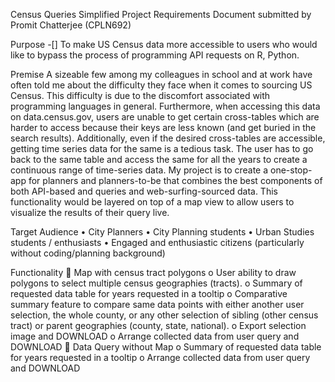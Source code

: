 Census Queries Simplified 
Project Requirements Document submitted by Promit Chatterjee (CPLN692)


Purpose
-[] To make US Census data more accessible to users who would like to bypass the process of programming API requests on R, Python. 

Premise
A sizeable few among my colleagues in school and at work have often told me about the difficulty they face when it comes to sourcing US Census. This difficulty is due to the discomfort associated with programming languages in general. Furthermore, when accessing this data on data.census.gov, users are unable to get certain cross-tables which are harder to access because their keys are less known (and get buried in the search results). Additionally, even if the desired cross-tables are accessible, getting time series data for the same is a tedious task. The user has to go back to the same table and access the same for all the years to create a continuous range of time-series data. 
My project is to create a one-stop-app for planners and planners-to-be that combines the best components of both API-based and queries and web-surfing-sourced data. This functionality would be layered on top of a map view to allow users to visualize the results of their query live. 

Target Audience
•	City Planners
•	City Planning students
•	Urban Studies students / enthusiasts
•	Engaged and enthusiastic citizens (particularly without coding/planning background)

Functionality
	Map with census tract polygons 
o	User ability to draw polygons to select multiple census geographies (tracts).
o	Summary of requested data table for years requested in a tooltip 
o	Comparative summary feature to compare same data points with either another user selection, the whole county, or any other selection of sibling (other census tract) or parent geographies (county, state, national).
o	Export selection image and DOWNLOAD
o	Arrange collected data from user query and DOWNLOAD
	Data Query without Map
o	Summary of requested data table for years requested in a tooltip 
o	Arrange collected data from user query and DOWNLOAD

